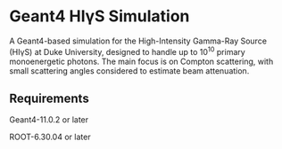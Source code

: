 # Geant4 HIγS Simulation
A Geant4-based simulation for the High-Intensity Gamma-Ray Source (HIγS) at Duke University, designed to handle up to 10<sup>10</sup> primary monoenergetic photons. The main focus is on Compton scattering, with small scattering angles considered to estimate beam attenuation. 

## Requirements
Geant4-11.0.2 or later

ROOT-6.30.04 or later
